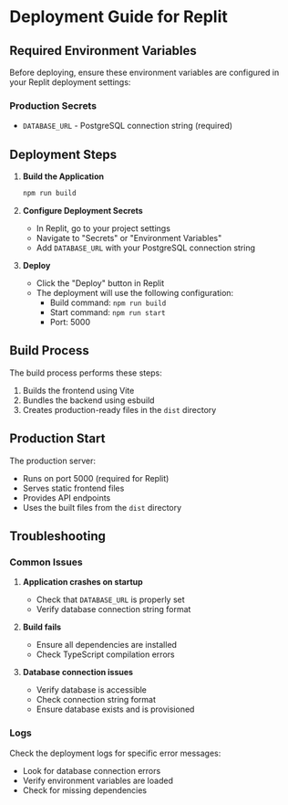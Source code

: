 # Deployment Guide for Replit

## Required Environment Variables

Before deploying, ensure these environment variables are configured in your Replit deployment settings:

### Production Secrets
- `DATABASE_URL` - PostgreSQL connection string (required)

## Deployment Steps

1. **Build the Application**
   ```bash
   npm run build
   ```

2. **Configure Deployment Secrets**
   - In Replit, go to your project settings
   - Navigate to "Secrets" or "Environment Variables"
   - Add `DATABASE_URL` with your PostgreSQL connection string

3. **Deploy**
   - Click the "Deploy" button in Replit
   - The deployment will use the following configuration:
     - Build command: `npm run build`
     - Start command: `npm run start`
     - Port: 5000

## Build Process

The build process performs these steps:
1. Builds the frontend using Vite
2. Bundles the backend using esbuild
3. Creates production-ready files in the `dist` directory

## Production Start

The production server:
- Runs on port 5000 (required for Replit)
- Serves static frontend files
- Provides API endpoints
- Uses the built files from the `dist` directory

## Troubleshooting

### Common Issues

1. **Application crashes on startup**
   - Check that `DATABASE_URL` is properly set
   - Verify database connection string format

2. **Build fails**
   - Ensure all dependencies are installed
   - Check TypeScript compilation errors

3. **Database connection issues**
   - Verify database is accessible
   - Check connection string format
   - Ensure database exists and is provisioned

### Logs

Check the deployment logs for specific error messages:
- Look for database connection errors
- Verify environment variables are loaded
- Check for missing dependencies